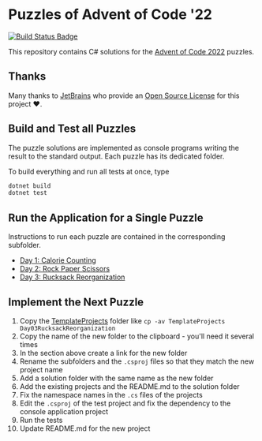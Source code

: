 # Puzzles of Advent of Code '22

[![Build Status Badge](https://github.com/wonderbirds-katas/AdventOfCode2022/workflows/.NET/badge.svg)](https://github.com/wonderbirds-katas/AdventOfCode2022/actions?query=workflow%3A%22.NET%22)

This repository contains C# solutions for the [Advent of Code 2022](https://adventofcode.com/2022/) puzzles.

## Thanks

Many thanks to [JetBrains](https://www.jetbrains.com/?from=dotnet-starter) who provide
an [Open Source License](https://www.jetbrains.com/community/opensource/) for this project ❤️.

## Build and Test all Puzzles

The puzzle solutions are implemented as console programs writing the result to the standard
output. Each puzzle has its dedicated folder.

To build everything and run all tests at once, type

```sh
dotnet build
dotnet test
```

## Run the Application for a Single Puzzle

Instructions to run each puzzle are contained in the corresponding subfolder.

- [Day 1: Calorie Counting](./Day01CountCalories)
- [Day 2: Rock Paper Scissors](./Day02RockPaperScissors)
- [Day 3: Rucksack Reorganization](./Day03RucksackReorganization)

## Implement the Next Puzzle

1. Copy the [TemplateProjects](./TemplateProjects) folder like `cp -av TemplateProjects Day03RucksackReorganization`
2. Copy the name of the new folder to the clipboard - you'll need it several times
3. In the section above create a link for the new folder
4. Rename the subfolders and the `.csproj` files so that they match the new project name
5. Add a solution folder with the same name as the new folder
6. Add the existing projects and the README.md to the solution folder
7. Fix the namespace names in the `.cs` files of the projects
8. Edit the `.csproj` of the test project and fix the dependency to the console application project
9. Run the tests
10. Update README.md for the new project
